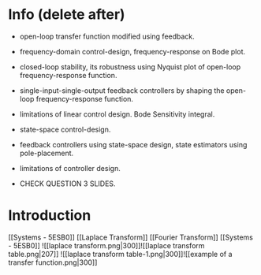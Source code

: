 # Info (delete after)
- open-loop transfer function modified using feedback.
- frequency-domain control-design, frequency-response on Bode plot.
- closed-loop stability, its robustness using Nyquist plot of open-loop frequency-response function.
- single-input-single-output feedback controllers by shaping the open-loop frequency-response function.
- limitations of linear control design. Bode Sensitivity integral.
- state-space control-design.
- feedback controllers using state-space design, state estimators using pole-placement.
- limitations of controller design.

- CHECK QUESTION 3 SLIDES.
# Introduction
[[Systems - 5ESB0]]
[[Laplace Transform]]
[[Fourier Transform]]
[[Systems - 5ESB0]]
![[laplace transform.png|300]]![[laplace transform table.png|207]]
![[laplace transform table-1.png|300]]![[example of a transfer function.png|300]]

